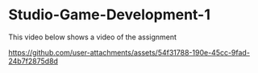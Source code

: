 # Studio-Game-Development-1
This video below shows a video of the assignment



https://github.com/user-attachments/assets/54f31788-190e-45cc-9fad-24b7f2875d8d

